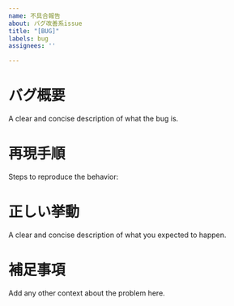 ```yaml
---
name: 不具合報告
about: バグ改善系issue
title: "[BUG]"
labels: bug
assignees: ''

---
```


# バグ概要
A clear and concise description of what the bug is.

# 再現手順
Steps to reproduce the behavior:

# 正しい挙動
A clear and concise description of what you expected to happen.

# 補足事項
Add any other context about the problem here.
